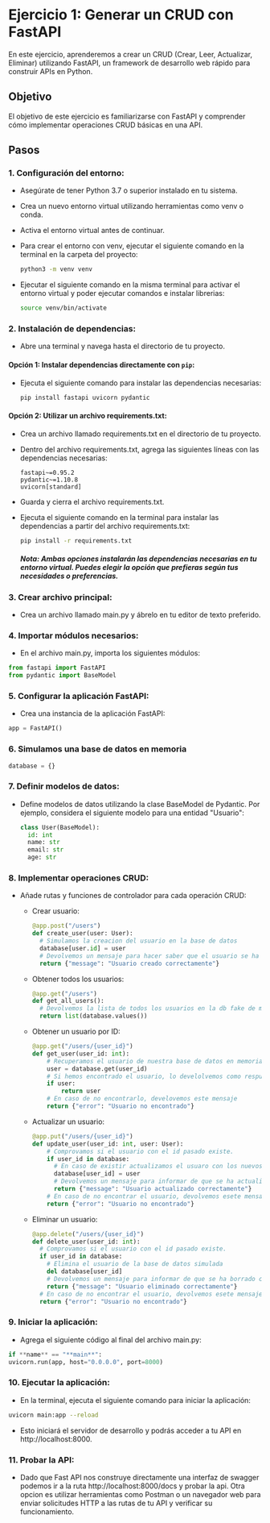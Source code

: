 # Ejercicio 1: Generar un CRUD con FastAPI

En este ejercicio, aprenderemos a crear un CRUD (Crear, Leer, Actualizar, Eliminar) utilizando FastAPI, un framework de desarrollo web rápido para construir APIs en Python.

## Objetivo

El objetivo de este ejercicio es familiarizarse con FastAPI y comprender cómo implementar operaciones CRUD básicas en una API.

## Pasos

### 1. Configuración del entorno:

- Asegúrate de tener Python 3.7 o superior instalado en tu sistema.
- Crea un nuevo entorno virtual utilizando herramientas como venv o conda.
- Activa el entorno virtual antes de continuar.
- Para crear el entorno con venv, ejecutar el siguiente comando en la terminal en la carpeta del proyecto:

  ```bash
  python3 -m venv venv
  ```

- Ejecutar el siguiente comando en la misma terminal para activar el entorno virtual y poder ejecutar comandos e instalar librerias:

  ```bash
  source venv/bin/activate
  ```

### 2. Instalación de dependencias:

- Abre una terminal y navega hasta el directorio de tu proyecto.

#### Opción 1: Instalar dependencias directamente con `pip`:

- Ejecuta el siguiente comando para instalar las dependencias necesarias:

  ```bash
  pip install fastapi uvicorn pydantic
  ```

#### Opción 2: Utilizar un archivo requirements.txt:

- Crea un archivo llamado requirements.txt en el directorio de tu proyecto.

- Dentro del archivo requirements.txt, agrega las siguientes líneas con las dependencias necesarias:

  ```
  fastapi~=0.95.2
  pydantic~=1.10.8
  uvicorn[standard]
  ```

- Guarda y cierra el archivo requirements.txt.

- Ejecuta el siguiente comando en la terminal para instalar las dependencias a partir del archivo requirements.txt:

  ```bash
  pip install -r requirements.txt
  ```

  ##### Nota: Ambas opciones instalarán las dependencias necesarias en tu entorno virtual. Puedes elegir la opción que prefieras según tus necesidades o preferencias.

### 3. Crear archivo principal:

- Crea un archivo llamado main.py y ábrelo en tu editor de texto preferido.

### 4. Importar módulos necesarios:

- En el archivo main.py, importa los siguientes módulos:

```python
from fastapi import FastAPI
from pydantic import BaseModel
```

### 5. Configurar la aplicación FastAPI:

- Crea una instancia de la aplicación FastAPI:

```python
app = FastAPI()
```

### 6. Simulamos una base de datos en memoria

```python
database = {}
```

### 7. Definir modelos de datos:

- Define modelos de datos utilizando la clase BaseModel de Pydantic.
  Por ejemplo, considera el siguiente modelo para una entidad "Usuario":

  ```python
  class User(BaseModel):
    id: int
    name: str
    email: str
    age: str
  ```

### 8. Implementar operaciones CRUD:

- Añade rutas y funciones de controlador para cada operación CRUD:

  - Crear usuario:

    ```python
    @app.post("/users")
    def create_user(user: User):
      # Simulamos la creacion del usuario en la base de datos
      database[user.id] = user
      # Devolvemos un mensaje para hacer saber que el usuario se ha creado correctamente
      return {"message": "Usuario creado correctamente"}
    ```

  - Obtener todos los usuarios:

    ```python
    @app.get("/users")
    def get_all_users():
      # Devolvemos la lista de todos los usuarios en la db fake de memoria
      return list(database.values())
    ```

  - Obtener un usuario por ID:

    ```python
    @app.get("/users/{user_id}")
    def get_user(user_id: int):
        # Recuperamos el usuario de nuestra base de datos en memoria usando path params
        user = database.get(user_id)
        # Si hemos encontrado el usuario, lo develolvemos como respuesta
        if user:
            return user
        # En caso de no encontrarlo, develovemos este mensaje
        return {"error": "Usuario no encontrado"}
    ```

  - Actualizar un usuario:

    ```python
    @app.put("/users/{user_id}")
    def update_user(user_id: int, user: User):
        # Comprovamos si el usuario con el id pasado existe.
        if user_id in database:
          # En caso de existir actualizamos el usuaro con los nuevos datos.
          database[user_id] = user
          # Devolvemos un mensaje para informar de que se ha actualizado correctamente.
          return {"message": "Usuario actualizado correctamente"}
        # En caso de no encontrar el usuario, devolvemos esete mensaje
        return {"error": "Usuario no encontrado"}
    ```

  - Eliminar un usuario:

    ```python
    @app.delete("/users/{user_id}")
    def delete_user(user_id: int):
      # Comprovamos si el usuario con el id pasado existe.
      if user_id in database:
        # Elimina el usuario de la base de datos simulada
        del database[user_id]
        # Devolvemos un mensaje para informar de que se ha borrado correctamente.
        return {"message": "Usuario eliminado correctamente"}
      # En caso de no encontrar el usuario, devolvemos esete mensaje
      return {"error": "Usuario no encontrado"}
    ```

### 9. Iniciar la aplicación:

- Agrega el siguiente código al final del archivo main.py:

```python
if **name** == "**main**":
uvicorn.run(app, host="0.0.0.0", port=8000)
```

### 10. Ejecutar la aplicación:

- En la terminal, ejecuta el siguiente comando para iniciar la aplicación:

```bash
uvicorn main:app --reload
```

- Esto iniciará el servidor de desarrollo y podrás acceder a tu API en http://localhost:8000.

### 11. Probar la API:

- Dado que Fast API nos construye directamente una interfaz de swagger podemos ir a la ruta http://localhost:8000/docs y probar la api. Otra opcion es utilizar herramientas como Postman o un navegador web para enviar solicitudes HTTP a las rutas de tu API y verificar su funcionamiento.
